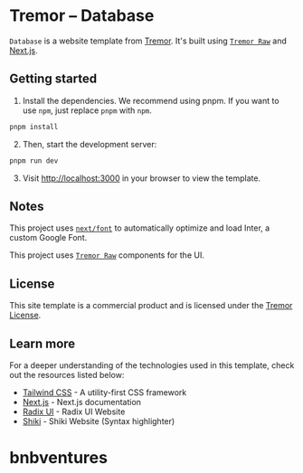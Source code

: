 # Tremor – Database

`Database` is a website template from [Tremor](https://tremor.so). It's built
using [`Tremor Raw`](https://raw.tremor.so/docs/getting-started/installation)
and [Next.js](https://nextjs.org).

## Getting started

1. Install the dependencies. We recommend using pnpm. If you want to use `npm`,
   just replace `pnpm` with `npm`.

```bash
pnpm install
```

2. Then, start the development server:

```bash
pnpm run dev
```

3. Visit [http://localhost:3000](http://localhost:3000) in your browser to view
   the template.

## Notes

This project uses
[`next/font`](https://nextjs.org/docs/basic-features/font-optimization) to
automatically optimize and load Inter, a custom Google Font.

This project uses
[`Tremor Raw`](https://raw.tremor.so/docs/getting-started/installation)
components for the UI.

## License

This site template is a commercial product and is licensed under the
[Tremor License](https://blocks.tremor.so/license).

## Learn more

For a deeper understanding of the technologies used in this template, check out
the resources listed below:

- [Tailwind CSS](https://tailwindcss.com) - A utility-first CSS framework
- [Next.js](https://nextjs.org/docs) - Next.js documentation
- [Radix UI](https://www.radix-ui.com) - Radix UI Website
- [Shiki](https://shiki.style) - Shiki Website (Syntax highlighter)
# bnbventures

